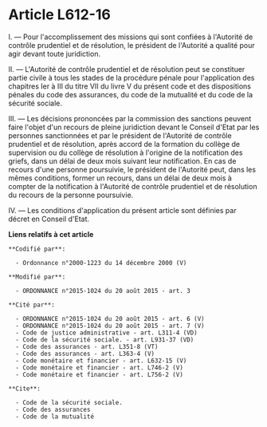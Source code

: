 # Article L612-16

I. ― Pour l'accomplissement des missions qui sont confiées à l'Autorité de contrôle prudentiel et de résolution, le président
de l'Autorité a qualité pour agir devant toute juridiction. 

II. ― L'Autorité de contrôle prudentiel et de résolution peut se constituer partie civile à tous les stades de la procédure
pénale pour l'application des chapitres Ier à III du titre VII du livre V du présent code et des dispositions pénales du code
des assurances, du code de la mutualité et du code de la sécurité sociale. 

III. ― Les décisions prononcées par la commission des sanctions peuvent faire l'objet d'un recours de pleine juridiction
devant le Conseil d'Etat par les personnes sanctionnées et par le président de l'Autorité de contrôle prudentiel et de
résolution, après accord de la formation du collège de supervision ou du collège de résolution  à l'origine de la
notification des griefs, dans un délai de deux mois suivant leur notification. En cas de recours d'une personne poursuivie,
le président de l'Autorité peut, dans les mêmes conditions, former un recours, dans un délai de deux mois à compter de la
notification à l'Autorité de contrôle prudentiel et de résolution du recours de la personne poursuivie. 

IV. ― Les conditions d'application du présent article sont définies par décret en Conseil d'Etat.

**Liens relatifs à cet article**

	**Codifié par**:

	  - Ordonnance n°2000-1223 du 14 décembre 2000 (V)

	**Modifié par**:

	  - ORDONNANCE n°2015-1024 du 20 août 2015 - art. 3

	**Cité par**:

	  - ORDONNANCE n°2015-1024 du 20 août 2015 - art. 6 (V)
	  - ORDONNANCE n°2015-1024 du 20 août 2015 - art. 7 (V)
	  - Code de justice administrative - art. L311-4 (VD)
	  - Code de la sécurité sociale. - art. L931-37 (VD)
	  - Code des assurances - art. L351-8 (VT)
	  - Code des assurances - art. L363-4 (V)
	  - Code monétaire et financier - art. L632-15 (V)
	  - Code monétaire et financier - art. L746-2 (V)
	  - Code monétaire et financier - art. L756-2 (V)

	**Cite**:

	  - Code de la sécurité sociale.
	  - Code des assurances
	  - Code de la mutualité
